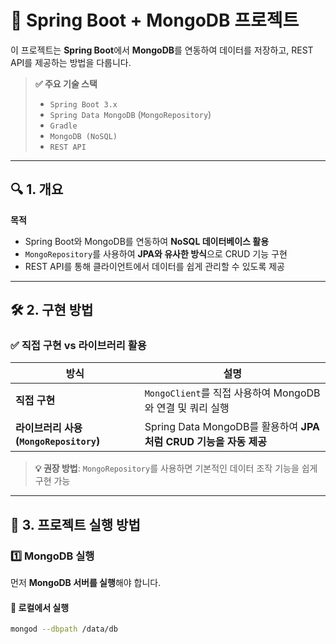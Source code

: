# 📌 Spring Boot + MongoDB 프로젝트

이 프로젝트는 **Spring Boot**에서 **MongoDB**를 연동하여 데이터를 저장하고, REST API를 제공하는 방법을 다룹니다.

> **✅ 주요 기술 스택**  
> - `Spring Boot 3.x`  
> - `Spring Data MongoDB` (`MongoRepository`)  
> - `Gradle`  
> - `MongoDB (NoSQL)`  
> - `REST API`

---

## 🔍 1. 개요

**목적**  
- Spring Boot와 MongoDB를 연동하여 **NoSQL 데이터베이스 활용**
- `MongoRepository`를 사용하여 **JPA와 유사한 방식**으로 CRUD 기능 구현
- REST API를 통해 클라이언트에서 데이터를 쉽게 관리할 수 있도록 제공

---

## 🛠 2. 구현 방법

### ✅ 직접 구현 vs 라이브러리 활용

| 방식 | 설명 |
|------|------|
| **직접 구현** | `MongoClient`를 직접 사용하여 MongoDB와 연결 및 쿼리 실행 |
| **라이브러리 사용 (`MongoRepository`)** | Spring Data MongoDB를 활용하여 **JPA처럼 CRUD 기능을 자동 제공** |

> **💡 권장 방법**: `MongoRepository`를 사용하면 기본적인 데이터 조작 기능을 쉽게 구현 가능

---

## 🚀 3. 프로젝트 실행 방법

### 1️⃣ **MongoDB 실행**
먼저 **MongoDB 서버를 실행**해야 합니다.

#### **🔹 로컬에서 실행**
```bash
mongod --dbpath /data/db
